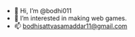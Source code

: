 - 👋 Hi, I’m @bodhi011
- 👀 I’m interested in making web games.
- 📫 bodhisattvasamaddar11@gmail.com

<!---
bodhi011/bodhi011 is a ✨ special ✨ repository because its `README.md` (this file) appears on your GitHub profile.
You can click the Preview link to take a look at your changes.
--->

